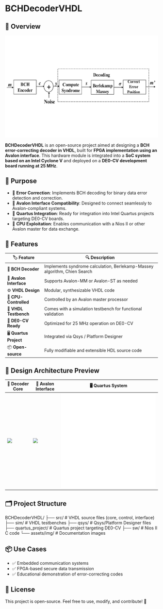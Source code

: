 # BCHDecoderVHDL

## 🚀 Overview  
![Main Preview](assets/img/main.png)

**BCHDecoderVHDL** is an open-source project aimed at designing a **BCH error-correcting decoder in VHDL**, built for **FPGA implementation using an Avalon interface**. This hardware module is integrated into a **SoC system based on an Intel Cyclone V** and deployed on a **DE0-CV development board running at 25 MHz**.

## 🎯 Purpose  
- 🧮 **Error Correction**: Implements BCH decoding for binary data error detection and correction.  
- 🔗 **Avalon Interface Compatibility**: Designed to connect seamlessly to Avalon-compliant systems.  
- 🧩 **Quartus Integration**: Ready for integration into Intel Quartus projects targeting DE0-CV boards.  
- 🧠 **CPU Exploitation**: Enables communication with a Nios II or other Avalon master for data exchange.  

## 📝 Features  
| 🏷️ Feature | 🔍 Description |
|-----------|----------------|
| 🧮 **BCH Decoder** | Implements syndrome calculation, Berlekamp-Massey algorithm, Chien Search |
| 🔗 **Avalon Interface** | Supports Avalon-MM or Avalon-ST as needed |
| ⚙️ **VHDL Design** | Modular, synthesizable VHDL code |
| 🧠 **CPU-Controlled** | Controlled by an Avalon master processor |
| 🧪 **VHDL Testbench** | Comes with a simulation testbench for functional validation |
| 🧱 **DE0-CV Ready** | Optimized for 25 MHz operation on DE0-CV |
| 🖥️ **Quartus Project** | Integrated via Qsys / Platform Designer |
| 📦 **Open-source** | Fully modifiable and extensible HDL source code |

## 📐 Design Architecture Preview  
| 🔧 Decoder Core | 🔗 Avalon Interface | 🖥️ Quartus System |
|------------------|----------------------|--------------------|
| <img src="assets/img/bch_core.png"> | <img src="assets/img/avalon_iface.png"> | <img src="assets/img/qsys_layout.png"> |

## 🗂️ Project Structure
BCHDecoderVHDL/
├── src/ # VHDL source files (core, control, interface)
├── sim/ # VHDL testbenches
├── qsys/ # Qsys/Platform Designer files
├── quartus_project/ # Quartus project targeting DE0-CV
├── sw/ # Nios II C code
└── assets/img/ # Documentation images

## 📦 Use Cases
- ✅ Embedded communication systems
- ✅ FPGA-based secure data transmission
- ✅ Educational demonstration of error-correcting codes

## 🌟 License  
This project is open-source. Feel free to use, modify, and contribute! 🚀

